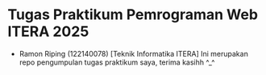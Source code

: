 # Tugas Praktikum Pemrograman Web ITERA 2025
- Ramon Riping (122140078) [Teknik Informatika ITERA]
Ini merupakan repo pengumpulan tugas praktikum saya, terima kasihh ^_^
